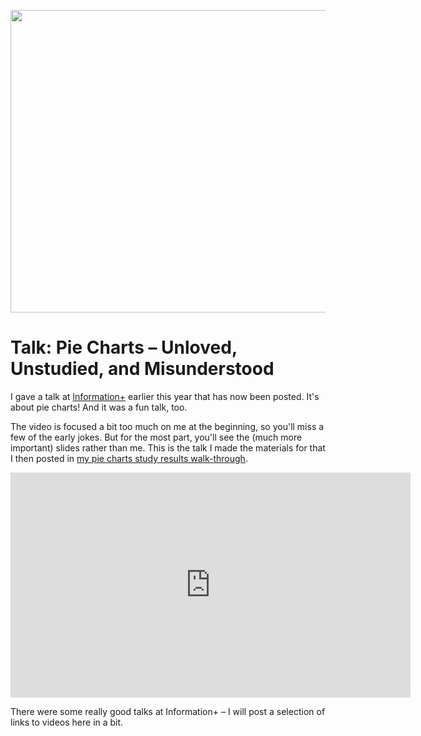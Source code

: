 <p align="center"><img src="https://media.eagereyes.org/wp-content/uploads/2016/09/informationplus-teaser.png" width="860" height="484" /></p>

# Talk: Pie Charts – Unloved, Unstudied, and Misunderstood

I gave a talk at <a href="http://informationplusconference.com">Information+</a> earlier this year that has now been posted. It's about pie charts! And it was a fun talk, too.

The video is focused a bit too much on me at the beginning, so you'll miss a few of the early jokes. But for the most part, you'll see the (much more important) slides rather than me. This is the talk I made the materials for that I then posted in <a href="https://eagereyes.org/blog/2016/an-illustrated-tour-of-the-pie-chart-study-results">my pie charts study results walk-through</a>.

<p align="center"><iframe src="https://player.vimeo.com/video/183487343?h=94a80b4ea5&color=FAF069&title=0&byline=0&portrait=0" width="640" height="360" frameborder="0" allow="autoplay; fullscreen; picture-in-picture" allowfullscreen></iframe></p>

There were some really good talks at Information+ – I will post a selection of links to videos here in a bit.
